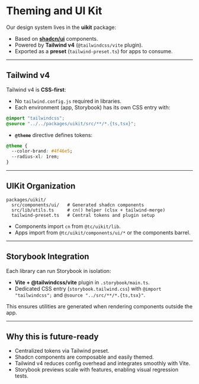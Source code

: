 # Theming and UI Kit

Our design system lives in the **uikit** package:

- Based on **[shadcn/ui](https://ui.shadcn.com/)** components.
- Powered by **Tailwind v4** (`@tailwindcss/vite` plugin).
- Exported as a **preset** (`tailwind-preset.ts`) for apps to consume.

---

## Tailwind v4

Tailwind v4 is **CSS-first**:

- No `tailwind.config.js` required in libraries.
- Each environment (app, Storybook) has its own CSS entry with:

```css
@import "tailwindcss";
@source "../../packages/uikit/src/**/*.{ts,tsx}";
```

- **`@theme`** directive defines tokens:

```css
@theme {
  --color-brand: #4f46e5;
  --radius-xl: 1rem;
}
```

---

## UIKit Organization

```
packages/uikit/
  src/components/ui/   # Generated shadcn components
  src/lib/utils.ts     # cn() helper (clsx + tailwind-merge)
  tailwind-preset.ts   # Central tokens and plugin setup
```

- Components import `cn` from `@tc/uikit/lib`.
- Apps import from `@tc/uikit/components/ui/*` or the components barrel.

---

## Storybook Integration

Each library can run Storybook in isolation:

- **Vite + @tailwindcss/vite** plugin in `.storybook/main.ts`.
- Dedicated CSS entry (`storybook.tailwind.css`) with `@import "tailwindcss";` and `@source "../src/**/*.{ts,tsx}"`.

This ensures utilities are generated when rendering components outside the app.

---

## Why this is future-ready

- Centralized tokens via Tailwind preset.
- Shadcn components are composable and easily themed.
- Tailwind v4 reduces config overhead and integrates smoothly with Vite.
- Storybook previews scale with features, enabling visual regression tests.
